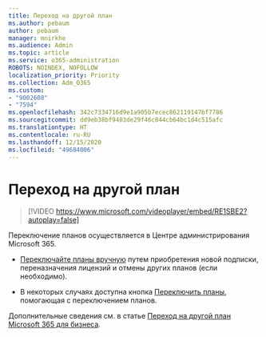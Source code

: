 ```yaml
---
title: Переход на другой план
ms.author: pebaum
author: pebaum
manager: mnirkhe
ms.audience: Admin
ms.topic: article
ms.service: o365-administration
ROBOTS: NOINDEX, NOFOLLOW
localization_priority: Priority
ms.collection: Adm_O365
ms.custom:
- "9002608"
- "7594"
ms.openlocfilehash: 342c7334716d9e1a905b7ecec862119147bf7786
ms.sourcegitcommit: dd9eb38bf9403de29f46c844cb64bc1d4c515afc
ms.translationtype: HT
ms.contentlocale: ru-RU
ms.lasthandoff: 12/15/2020
ms.locfileid: "49684006"
---
```

# <a name="switch-to-a-different-plan"></a>Переход на другой план

> [!VIDEO https://www.microsoft.com/videoplayer/embed/RE1SBE2?autoplay=false]

Переключение планов осуществляется в Центре администрирования Microsoft 365.

- [Переключайте планы вручную](https://docs.microsoft.com/microsoft-365/commerce/subscriptions/switch-plans-manually) путем приобретения новой подписки, переназначения лицензий и отмены других планов (если необходимо).

- В некоторых случаях доступна кнопка [Переключить планы](https://docs.microsoft.com/microsoft-365/commerce/subscriptions/switch-to-a-different-plan#use-the-switch-plans-button), помогающая с переключением планов.

Дополнительные сведения см. в статье [Переход на другой план Microsoft 365 для бизнеса](https://docs.microsoft.com/microsoft-365/commerce/subscriptions/switch-to-a-different-plan).
